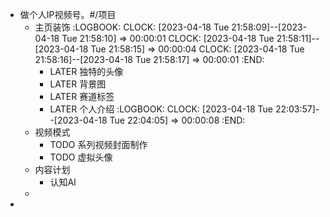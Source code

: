 - 做个人IP视频号。#/项目
	- 主页装饰
	  :LOGBOOK:
	  CLOCK: [2023-04-18 Tue 21:58:09]--[2023-04-18 Tue 21:58:10] =>  00:00:01
	  CLOCK: [2023-04-18 Tue 21:58:11]--[2023-04-18 Tue 21:58:15] =>  00:00:04
	  CLOCK: [2023-04-18 Tue 21:58:16]--[2023-04-18 Tue 21:58:17] =>  00:00:01
	  :END:
		- LATER 独特的头像
		- LATER 背景图
		- LATER 赛道标签
		- LATER 个人介绍
		  :LOGBOOK:
		  CLOCK: [2023-04-18 Tue 22:03:57]--[2023-04-18 Tue 22:04:05] =>  00:00:08
		  :END:
	- 视频模式
		- TODO 系列视频封面制作
		- TODO 虚拟头像
	- 内容计划
		- 认知AI
	-
-